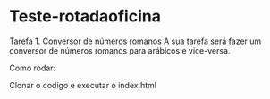 # Teste-rotadaoficina

Tarefa 1. Conversor de números romanos
A sua tarefa será fazer um conversor de números romanos para arábicos e vice-versa.

Como rodar:

Clonar o codigo e executar o index.html

